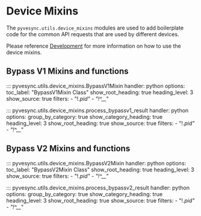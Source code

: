 # Device Mixins

The `pyvesync.utils.device_mixins` modules are used to add boilerplate code for the common API requests that are used by different devices.

Please reference [Development](../index.md#vesync-apis) for more information on how to use the device mixins.

## Bypass V1 Mixins and functions

::: pyvesync.utils.device_mixins.BypassV1Mixin
    handler: python
    options:
      toc_label: "BypassV1Mixin Class"
      show_root_heading: true
      heading_level: 3
      show_source: true
      filters:
        - "!.*pid"
        - "!^__*"

::: pyvesync.utils.device_mixins.process_bypassv1_result
    handler: python
    options:
      group_by_category: true
      show_category_heading: true
      heading_level: 3
      show_root_heading: true
      show_source: true
      filters:
        - "!.*pid"
        - "!^__*"

## Bypass V2 Mixins and functions

::: pyvesync.utils.device_mixins.BypassV2Mixin
    handler: python
    options:
      toc_label: "BypassV2Mixin Class"
      show_root_heading: true
      heading_level: 3
      show_source: true
      filters:
        - "!.*pid"
        - "!^__*"

::: pyvesync.utils.device_mixins.process_bypassv2_result
    handler: python
    options:
      group_by_category: true
      show_category_heading: true
      heading_level: 3
      show_root_heading: true
      show_source: true
      filters:
        - "!.*pid"
        - "!^__*"
